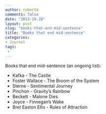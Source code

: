 ```yaml
---
author: roberto
comments: false
date: "2013-10-28"
layout: post
slug: "books-that-end-mid-sentence"
title: "Books that end mid-sentence"
categories:
- Journal
tags:
 -
---
```

Books that end mid-sentence (an ongoing list):

* Kafka - The Castle
* Foster Wallace - The Broom of the System
* Sterne - Sentimental Journey
* Pinchon - Gravity’s Rainbow
* Beckett - Malone Dies
* Joyce - Finnegan’s Wake
* Bret Easton Ellis - Rules of Attraction
